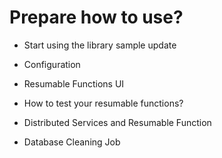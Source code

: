 # Prepare how to use?
* Start using the library sample update

* Configuration
* Resumable Functions UI
* How to test your resumable functions?
* Distributed Services and Resumable Function
* Database Cleaning Job